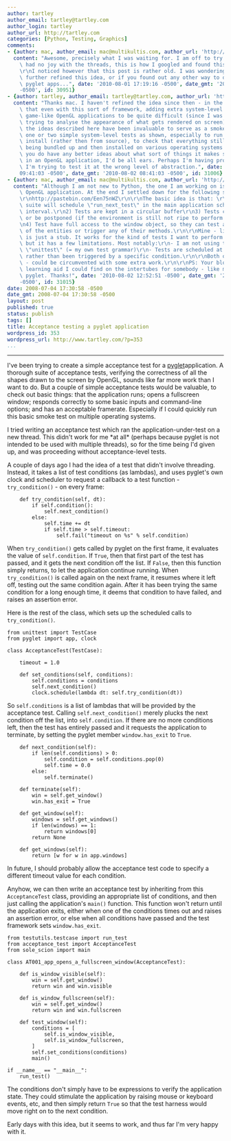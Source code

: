 ```yaml
---
author: tartley
author_email: tartley@tartley.com
author_login: tartley
author_url: http://tartley.com
categories: [Python, Testing, Graphics]
comments:
- {author: mac, author_email: mac@multikultis.com, author_url: 'http://multikultis.com',
  content: "Awesome, precisely what I was waiting for. I am off to try it! (Me too\
    \ had no joy with the threads, this is how I googled and found this post).\r\n\
    \r\nI noticed however that this post is rather old. I was wondering if you had\
    \ further refined this idea, or if you found out any other way to do testing for\
    \ pyglet apps...", date: '2010-08-01 17:19:16 -0500', date_gmt: '2010-08-01 16:19:16
    -0500', id: 30951}
- {author: tartley, author_email: tartley@tartley.com, author_url: 'http://tartley.com',
  content: "Thanks mac. I haven't refined the idea since then - in the end, I found\
    \ that even with this sort of framework, adding extra system-level testing to\
    \ game-like OpenGL applications to be quite difficult (since I was thinking about\
    \ trying to analyse the appearance of what gets rendered on screen)\r\n\r\nSo\
    \ the ideas described here have been invaluable to serve as a smoke-test, to run\
    \ one or two simple system-level tests as shown, especially to run them on an\
    \ install (rather then from source), to check that everything still works after\
    \ being bundled up and then installed on various operating systems.\r\n\r\nIf\
    \ you do have any better ideas about what sort of things it makes sense to system-test\
    \ in an OpenGL application, I'd be all ears. Perhaps I'm having problems because\
    \ I'm trying to test it at the wrong level of abstraction.", date: '2010-08-02
    09:41:03 -0500', date_gmt: '2010-08-02 08:41:03 -0500', id: 31006}
- {author: mac, author_email: mac@multikultis.com, author_url: 'http://multikultis.com',
  content: "Although I am not new to Python, the one I am working on is my very first\
    \ OpenGL application. At the end I settled down for the following solution:\r\n\
    \r\nhttp://pastebin.com/Een75nWZ\r\n\r\nThe basic idea is that: \r\n1) Your test\
    \ suite will schedule \"run_next_test\" in the main application scheduler at regular\
    \ interval.\r\n2) Tests are kept in a circular buffer\r\n3) Tests can fail, succeed\
    \ or be postponed (if the environment is still not ripe to perform the test.\r\
    \n4) Test have full access to the window object, so they can test any propriety\
    \ of the entities or trigger any of their methods.\r\n\r\nMine - like yours -\
    \ is just a stub. It works for the kind of tests I want to perform right now,\
    \ but it has a few limitations. Most notably:\r\n- I am not using the standard\
    \ \"unittest\" (= my own test grammar)\r\n- Tests are scheduled at regular intervals\
    \ rather than been triggered by a specific condition.\r\n\r\nBoth of them - though\
    \ - could be circumvented with some extra work.\r\n\r\nPS: Your blog is the best\
    \ learning aid I could find on the intertubes for somebody - like me - new to\
    \ pyglet. Thanks!", date: '2010-08-02 12:52:51 -0500', date_gmt: '2010-08-02 11:52:51
    -0500', id: 31015}
date: 2008-07-04 17:30:58 -0500
date_gmt: 2008-07-04 17:30:58 -0500
layout: post
published: true
status: publish
tags: []
title: Acceptance testing a pyglet application
wordpress_id: 353
wordpress_url: http://www.tartley.com/?p=353
...
```

---

I've been trying to create a simple acceptance test for a
[pyglet](http://pyglet.org/)application. A thorough suite of acceptance
tests, verifying the correctness of all the shapes drawn to the screen
by OpenGL, sounds like far more work than I want to do. But a couple of
simple acceptance tests would be valuable, to check out basic things:
that the application runs; opens a fullscreen window; responds correctly
to some basic inputs and command-line options; and has an acceptable
framerate. Especially if I could quickly run this basic smoke test on
multiple operating systems.

I tried writing an acceptance test which ran the application-under-test
on a new thread. This didn't work for me \*at all\* (perhaps because
pyglet is not intended to be used with multiple threads), so for the
time being I'd given up, and was proceeding without acceptance-level
tests.

A couple of days ago I had the idea of a test that didn't involve
threading. Instead, it takes a list of test conditions (as lambdas), and
uses pyglet's own clock and scheduler to request a callback to a test
function - `try_condition()` - on every frame:

``` {.prettyprint}
    def try_condition(self, dt):
        if self.condition():
            self.next_condition()
        else:
            self.time += dt
            if self.time > self.timeout:
                self.fail("timeout on %s" % self.condition)
```

When `try_condition()` gets called by pyglet on the first frame, it
evaluates the value of `self.condition`. If `True`, then that first part
of the test has passed, and it gets the next condition off the list. If
`False`, then this function simply returns, to let the application
continue running. When `try_condition()` is called again on the next
frame, it resumes where it left off, testing out the same condition
again. After it has been trying the same condition for a long enough
time, it deems that condition to have failed, and raises an assertion
error.

Here is the rest of the class, which sets up the scheduled calls to
`try_condition()`.

``` {.prettyprint}
from unittest import TestCase
from pyglet import app, clock

class AcceptanceTest(TestCase):

    timeout = 1.0

    def set_conditions(self, conditions):
        self.conditions = conditions
        self.next_condition()
        clock.schedule(lambda dt: self.try_condition(dt))
```

So `self.conditions` is a list of lambdas that will be provided by the
acceptance test. Calling `self.next_condition()` merely plucks the next
condition off the list, into `self.condition`. If there are no more
conditions left, then the test has entirely passed and it requests the
application to terminate, by setting the pyglet member `window.has_exit`
to `True`.

``` {.prettyprint}
    def next_condition(self):
        if len(self.conditions) > 0:
            self.condition = self.conditions.pop(0)
            self.time = 0.0
        else:
            self.terminate()

    def terminate(self):
        win = self.get_window()
        win.has_exit = True

    def get_window(self):
        windows = self.get_windows()
        if len(windows) == 1:
            return windows[0]
        return None

    def get_windows(self):
        return [w for w in app.windows]
```

In future, I should probably allow the acceptance test code to specify a
different timeout value for each condition.

Anyhow, we can then write an acceptance test by inheriting from this
`AcceptanceTest` class, providing an appropriate list of conditions, and
then just calling the application's `main()` function. This function
won't return until the application exits, either when one of the
conditions times out and raises an assertion error, or else when all
conditions have passed and the test framework sets `window.has_exit`.

``` {.prettyprint}
from testutils.testcase import run_test
from acceptance_test import AcceptanceTest
from sole_scion import main

class AT001_app_opens_a_fullscreen_window(AcceptanceTest):

    def is_window_visible(self):
        win = self.get_window()
        return win and win.visible

    def is_window_fullscreen(self):
        win = self.get_window()
        return win and win.fullscreen

    def test_window(self):
        conditions = [
            self.is_window_visible,
            self.is_window_fullscreen,
        ]
        self.set_conditions(conditions)
        main()

if __name__ == "__main__":
    run_test()
```

The conditions don't simply have to be expressions to verify the
application state. They could stimulate the application by raising mouse
or keyboard events, etc, and then simply return `True` so that the test
harness would move right on to the next condition.

Early days with this idea, but it seems to work, and thus far I'm very
happy with it.
